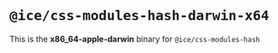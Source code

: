 # `@ice/css-modules-hash-darwin-x64`

This is the **x86_64-apple-darwin** binary for `@ice/css-modules-hash`

